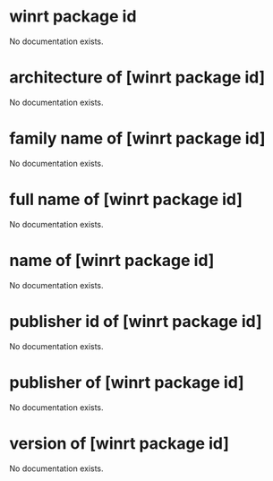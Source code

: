 # winrt package id

No documentation exists.

# architecture of [winrt package id]

No documentation exists.

# family name of [winrt package id]

No documentation exists.

# full name of [winrt package id]

No documentation exists.

# name of [winrt package id]

No documentation exists.

# publisher id of [winrt package id]

No documentation exists.

# publisher of [winrt package id]

No documentation exists.

# version of [winrt package id]

No documentation exists.
